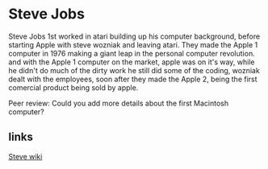 # Steve Jobs

Steve Jobs 1st worked in atari building up his computer background, before starting Apple with steve wozniak and leaving atari. They made the Apple 1 computer in 1976 making a giant leap in the personal computer revolution. and with the Apple 1 computer on the market, apple was on it's way, while he didn't do much of the dirty work he still did some of the coding, wozniak dealt with the employees, soon after they made the Apple 2, being the first comercial product being sold by apple.

Peer review: Could you add more details about the first Macintosh computer?

## links

[Steve wiki](https://en.wikipedia.org/wiki/Steve_Jobs)
